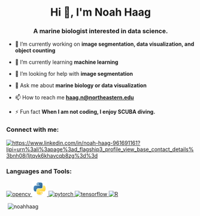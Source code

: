 <h1 align="center">Hi 👋, I'm Noah Haag</h1>
<h3 align="center">A marine biologist interested in data science.</h3>

- 🔭 I’m currently working on **image segmentation, data visualization, and object counting**

- 🌱 I’m currently learning **machine learning**

- 🤝 I’m looking for help with **image segmentation**

- 💬 Ask me about **marine biology or data visualization**

- 📫 How to reach me **haag.n@northeastern.edu**

- ⚡ Fun fact **When I am not coding, I enjoy SCUBA diving.**

<h3 align="left">Connect with me:</h3>
<p align="left">
<a href="https://linkedin.com/in/https://www.linkedin.com/in/noah-haag-961691161?lipi=urn%3ali%3apage%3ad_flagship3_profile_view_base_contact_details%3bnh08j1jtqvk6khavcqb8zg%3d%3d" target="blank"><img align="center" src="https://raw.githubusercontent.com/rahuldkjain/github-profile-readme-generator/master/src/images/icons/Social/linked-in-alt.svg" alt="https://www.linkedin.com/in/noah-haag-961691161?lipi=urn%3ali%3apage%3ad_flagship3_profile_view_base_contact_details%3bnh08j1jtqvk6khavcqb8zg%3d%3d" height="30" width="40" /></a>
</p>

<h3 align="left">Languages and Tools:</h3>
<p align="left">
  <a href="https://opencv.org/" target="_blank" rel="noreferrer"> <img src="https://www.vectorlogo.zone/logos/opencv/opencv-icon.svg" alt="opencv" width="40" height="40"/> </a>
  <a href="https://www.python.org" target="_blank" rel="noreferrer"> <img src="https://raw.githubusercontent.com/devicons/devicon/master/icons/python/python-original.svg" alt="python" width="40" height="40"/> </a>
  <a href="https://pytorch.org/" target="_blank" rel="noreferrer"> <img src="https://www.vectorlogo.zone/logos/pytorch/pytorch-icon.svg" alt="pytorch" width="40" height="40"/> </a> 
  <a href="https://www.tensorflow.org" target="_blank" rel="noreferrer"> <img src="https://www.vectorlogo.zone/logos/tensorflow/tensorflow-icon.svg" alt="tensorflow" width="40" height="40"/> </a>
  <a href="https://www.r-project.org" target="_blank" rel="noreferrer"> <img src="https://www.vectorlogo.zone/logos/r-project/r-project-official.svg" alt="R" width="40" height="40"/> </a>
</p>


<p>&nbsp;<img align="center" src="https://github-readme-stats.vercel.app/api?username=noahhaag&show_icons=true&locale=en" alt="noahhaag" /></p>
